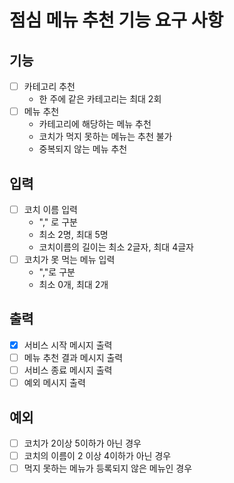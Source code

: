 # 점심 메뉴 추천 기능 요구 사항


## 기능 

* [ ] 카테고리 추천
  * 한 주에 같은 카테고리는 최대 2회
* [ ] 메뉴 추천
  * 카테고리에 해당하는 메뉴 추천
  * 코치가 먹지 못하는 메뉴는 추천 불가
  * 중복되지 않는 메뉴 추천


## 입력

* [ ] 코치 이름 입력
  * "," 로 구분
  * 최소 2명, 최대 5명
  * 코치이름의 길이는 최소 2글자, 최대 4글자
* [ ] 코치가 못 먹는 메뉴 입력
  * ","로 구분
  * 최소 0개, 최대 2개


## 출력

* [x] 서비스 시작 메시지 출력
* [ ] 메뉴 추천 결과 메시지 출력
* [ ] 서비스 종료 메시지 출력
* [ ] 예외 메시지 출력

## 예외

* [ ] 코치가 2이상 5이하가 아닌 경우
* [ ] 코치의 이름이 2 이상 4이하가 아닌 경우
* [ ] 먹지 못하는 메뉴가 등록되지 않은 메뉴인 경우